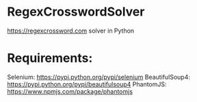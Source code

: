 # RegexCrosswordSolver
https://regexcrossword.com solver in Python

# Requirements:
Selenium: https://pypi.python.org/pypi/selenium
BeautifulSoup4: https://pypi.python.org/pypi/beautifulsoup4
PhantomJS: https://www.npmjs.com/package/phantomjs